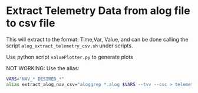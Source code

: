
# Extract Telemetry Data from alog file to csv file 

This will extract to the format: Time,Var, Value, and can be done calling the script `alog_extract_telemetry_csv.sh` under scripts.


Use python script  `valuePlotter.py` to generate plots

NOT WORKING:
Use the alias:
```bash
VARS="NAV_* DESIRED_*"
alias extract_alog_nav_csv="aloggrep *.alog $VARS --tvv --csc > telemetry_data.csv"
```